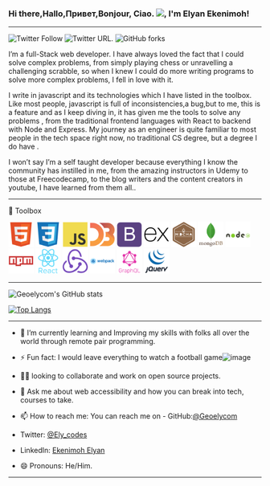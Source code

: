 ### Hi there,Hallo,Привет,Bonjour, Ciao. <img src="https://raw.githubusercontent.com/MartinHeinz/MartinHeinz/master/wave.gif" width="30px">, I'm Elyan Ekenimoh!
   <hr>

![Twitter Follow](https://img.shields.io/twitter/follow/Ely_codes?style=social) ![Twitter URL](https://img.shields.io/twitter/url?style=social&url=https%3A%2F%2Ftwitter.com%2FEly_codes). ![GitHub forks](https://img.shields.io/github/forks/Geoelycom/boilerplate-express?style=social)


I’m a full-Stack web developer. I have always loved the fact that I could solve complex problems, from simply playing chess or unravelling a challenging scrabble, so when I knew I could do more writing programs to solve more complex problems, I fell in love with it. 

I write in javascript and its technologies which I have listed in the toolbox. Like most people, javascript is full of inconsistencies,a bug,but to me, this is a feature and as I keep diving in, it has given me the tools to solve any problems , from the traditional frontend languages with React to backend with Node and Express. My journey as an engineer is quite familiar to most people in the tech space right now, no traditional CS degree, but a degree I do have . 

I won’t say I’m a self taught developer because everything I know the community has instilled in me, from the amazing instructors in Udemy to those at Freecodecamp, to the blog writers and the content creators in youtube, I have learned from them all.. 
<hr>

💼  Toolbox

<img src="https://github.com/devicons/devicon/blob/master/icons/html5/html5-original.svg" alt="hTML5-icon" width="50px" height="50px" /> <img src="https://github.com/devicons/devicon/blob/master/icons/css3/css3-original.svg" alt="css-logo" width="50px" height="50px" /> <img src="https://github.com/devicons/devicon/blob/master/icons/javascript/javascript-original.svg" alt="javascript-icon" width="50px" height="50px" />   <img src="https://github.com/devicons/devicon/blob/master/icons/d3js/d3js-original.svg" alt="d3-logo" width="50px" height="50px" /> <img src="https://github.com/devicons/devicon/blob/master/icons/bootstrap/bootstrap-plain.svg" alt="bootstrap-logo" width="50px" height="50px" />  <img src="https://github.com/devicons/devicon/blob/master/icons/express/express-original.svg" alt="express" width="50px" height="50px" />  <img src="https://github.com/devicons/devicon/blob/master/icons/mocha/mocha-plain.svg" alt="mocha-logo" width="50px" height="50px" />    <img src="https://github.com/devicons/devicon/blob/master/icons/mongodb/mongodb-original-wordmark.svg" alt="mongodb-logo" width="50px" height="50px" />   <img src="https://github.com/devicons/devicon/blob/master/icons/nodejs/nodejs-original-wordmark.svg" alt="node-logo" width="50px" height="50px" />    <img src="https://github.com/devicons/devicon/blob/master/icons/npm/npm-original-wordmark.svg" alt="npm-logo" width="50px" height="50px" />    <img src="https://github.com/devicons/devicon/blob/master/icons/react/react-original-wordmark.svg" alt="react-logo" width="50px" height="50px" />     <img src="https://github.com/devicons/devicon/blob/master/icons/redux/redux-original.svg" alt="redux-icon" width="50px" height="50px" />     <img src="https://github.com/devicons/devicon/blob/master/icons/webpack/webpack-original-wordmark.svg" alt="webpack" width="50px" height="50px" />    <img src="https://github.com/devicons/devicon/blob/master/icons/graphql/graphql-plain-wordmark.svg" alt="graphql" width="50px" height="50px" />    <img src="https://github.com/devicons/devicon/blob/master/icons/jquery/jquery-original-wordmark.svg" alt="jquery" width="50px" height="50px" />

<hr>

![Geoelycom's GitHub stats](https://github-readme-stats.vercel.app/api?username=Geoelycom&show_icons=true&theme=radical)

[![Top Langs](https://github-readme-stats.vercel.app/api/top-langs/?username=Geoelycom&theme=radical)](https://github.com/anuraghazra/github-readme-stats)

<hr>

- 🔭 I’m currently learning and Improving my skills with folks all over the world through remote pair programming.

- ⚡ Fun fact: I would leave everything to watch a football game![image](https://user-images.githubusercontent.com/54026531/127358301-fd54b928-0d2d-4ebf-a092-915270ff6b7d.png)
- 🕺🕺 looking to collaborate and work on open source projects.
- 💬 Ask me about web accessibility and how you can break into tech, courses to take.
- 📫 How to reach me: You can reach me on - GitHub:[@Geoelycom](https://github.com/Geoelycom)
- Twitter: [@Ely_codes](https://twitter.com/Ely_codes)
- LinkedIn: [Ekenimoh Elyan](https://www.linkedin.com/in/ekenimoh-elyan-52b616109)

- 😄 Pronouns: He/Him.
<hr>

<!--
**Geoelycom/Geoelycom** is a ✨ _special_ ✨ repository because its `README.md` (this file) appears on your GitHub profile.

Here are some ideas to get you started:

- 🔭 I’m currently working on ...
- 🌱 I’m currently learning ...
- 👯 I’m looking to collaborate on ...
- 🤔 I’m looking for help with ...
- 💬 Ask me about ...
- 📫 How to reach me: ...
- 😄 Pronouns: ...
- ⚡ Fun fact: ...
-->
